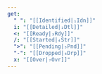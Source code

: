 ```yaml
---
get:
  " ": "[[Identified|₁Idn]]"
  i: "[[Detailed|₂Dtl]]"
  <: "[[Ready|₃Rdy]]"
  /: "[[Started|₄Str]]"
  ">": "[[Pending|₅Pnd]]"
  "-": "[[Dropped|₆Drp]]"
  x: "[[Over|₇Ovr]]"
---
```

